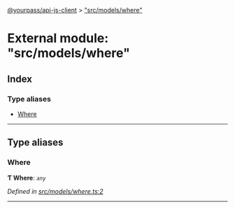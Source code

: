[@yourpass/api-js-client](../README.md) > ["src/models/where"](../modules/_src_models_where_.md)

# External module: "src/models/where"

## Index

### Type aliases

* [Where](_src_models_where_.md#where)

---

## Type aliases

<a id="where"></a>

###  Where

**Ƭ Where**: *`any`*

*Defined in [src/models/where.ts:2](https://github.com/yourpass/yourpass-api-js-client/blob/ae9c408/src/models/where.ts#L2)*

___

